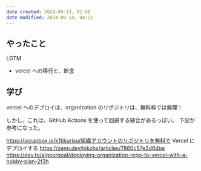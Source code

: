 ```yaml
---
date created: 2024-09-13, 01:00
date modified: 2024-09-14, 04:21
---
```


## やったこと

LGTM

- vercel への移行と、断念

## 学び

vercel へのデプロイは、organization のリポジトリは、無料枠では無理！

しかし、これは、GitHub Actions を使って回避する縫合があるっぽい。
下記が参考になった。

https://scrapbox.io/k1tikurisu/組織アカウントのリポジトリを無料で Vercel にデプロイする
https://zenn.dev/inkohx/articles/7860c57e2d6dbe
https://dev.to/algoorgoal/deploying-organization-repo-to-vercel-with-a-hobby-plan-2f3h
